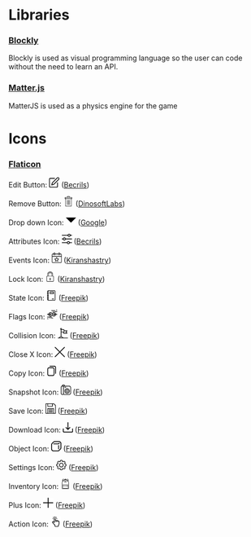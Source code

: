 # Libraries
 ### [Blockly](https://developers.google.com/blockly)
Blockly is used as visual programming language so the user can code without the need to learn an API.
 ### [Matter.js](https://brm.io/matter-js/)
 MatterJS is used as a physics engine for the game

# Icons

### [Flaticon](https://www.flaticon.com/)

Edit Button: <img width="20px" height="20px" src="./assets/icons/edit.svg">  ([Becrils](https://www.flaticon.com/authors/becris))

Remove Button: <img width="20px" height="20px" src="./assets/icons/delete.svg">  ([DinosoftLabs](https://www.flaticon.com/authors/dinosoftlabs))

Drop down Icon: <img width="20px" height="20px" src="./assets/icons/dropDown.svg">  ([Google](https://www.flaticon.com/authors/google))

Attributes Icon: <img width="20px" height="20px" src="./assets/icons/attributes.svg">  ([Becrils](https://www.flaticon.com/authors/becris))

Events Icon: <img width="20px" height="20px" src="./assets/icons/events.svg">  ([Kiranshastry](https://www.flaticon.com/authors/kiranshastry))

Lock Icon: <img width="20px" height="20px" src="./assets/icons/lock.svg">  ([Kiranshastry](https://www.flaticon.com/authors/kiranshastry))

State Icon: <img width="20px" height="20px" src="./assets/icons/states.svg">  ([Freepik](https://www.flaticon.com/authors/freepik))

Flags Icon: <img width="20px" height="20px" src="./assets/icons/collision.svg">  ([Freepik](https://www.flaticon.com/authors/freepik))

Collision Icon: <img width="20px" height="20px" src="./assets/icons/flags.svg">  ([Freepik](https://www.flaticon.com/authors/freepik))

Close X Icon: <img width="20px" height="20px" src="./assets/icons/closeX.svg">  ([Freepik](https://www.flaticon.com/authors/freepik))

Copy Icon: <img width="20px" height="20px" src="./assets/icons/copy.svg">  ([Freepik](https://www.flaticon.com/authors/freepik))

Snapshot Icon: <img width="20px" height="20px" src="./assets/icons/snapshot.svg">  ([Freepik](https://www.flaticon.com/authors/freepik))

Save Icon: <img width="20px" height="20px" src="./assets/icons/save.svg">  ([Freepik](https://www.flaticon.com/authors/freepik))

Download Icon: <img width="20px" height="20px" src="./assets/icons/download.svg">  ([Freepik](https://www.flaticon.com/authors/freepik))

Object Icon: <img width="20px" height="20px" src="./assets/icons/object.svg">  ([Freepik](https://www.flaticon.com/authors/freepik))

Settings Icon: <img width="20px" height="20px" src="./assets/icons/settings.svg">  ([Freepik](https://www.flaticon.com/authors/freepik))

Inventory Icon: <img width="20px" height="20px" src="./assets/icons/backpack.svg">  ([Freepik](https://www.flaticon.com/authors/freepik))

Plus Icon: <img width="20px" height="20px" src="./assets/icons/plus.svg">  ([Freepik](https://www.flaticon.com/authors/freepik))

Action Icon: <img width="20px" height="20px" src="./assets/icons/action.svg">  ([Freepik](https://www.flaticon.com/authors/freepik))

